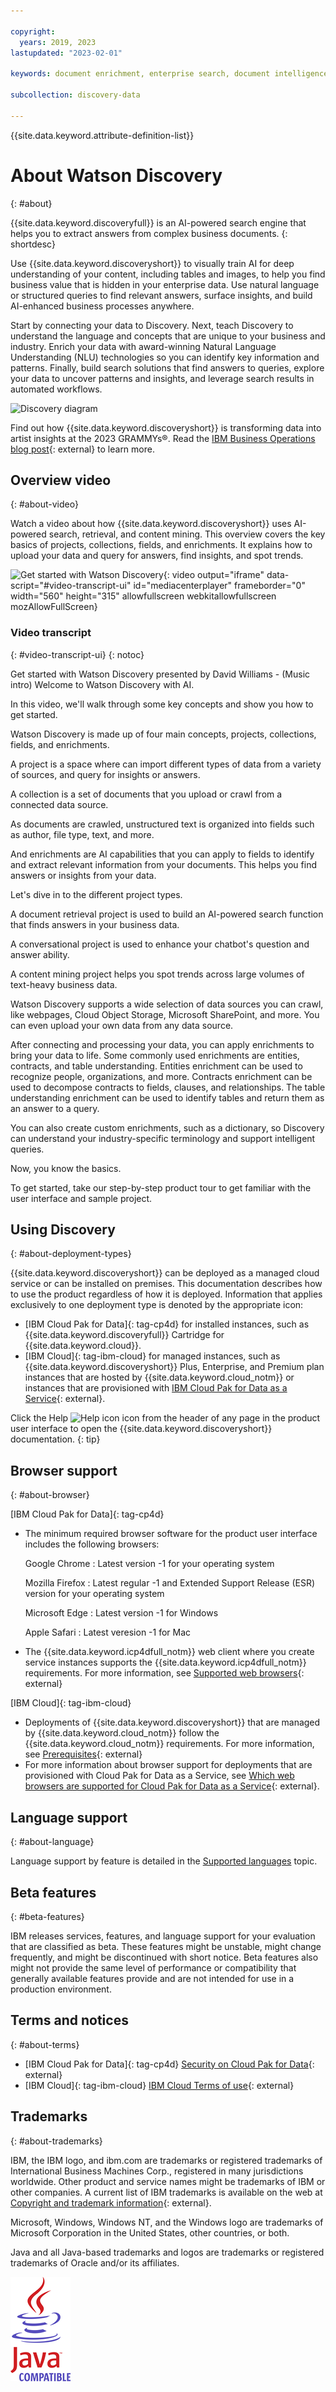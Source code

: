 ```yaml
---

copyright:
  years: 2019, 2023
lastupdated: "2023-02-01"

keywords: document enrichment, enterprise search, document intelligence, language intelligence

subcollection: discovery-data

---
```


{{site.data.keyword.attribute-definition-list}}

# About Watson Discovery
{: #about}

{{site.data.keyword.discoveryfull}} is an AI-powered search engine that helps you to extract answers from complex business documents.
{: shortdesc}

Use {{site.data.keyword.discoveryshort}} to visually train AI for deep understanding of your content, including tables and images, to help you find business value that is hidden in your enterprise data. Use natural language or structured queries to find relevant answers, surface insights, and build AI-enhanced business processes anywhere.

Start by connecting your data to Discovery. Next, teach Discovery to understand the language and concepts that are unique to your business and industry. Enrich your data with award-winning Natural Language Understanding (NLU) technologies so you can identify key information and patterns. Finally, build search solutions that find answers to queries, explore your data to uncover patterns and insights, and leverage search results in automated workflows.

![Discovery diagram](images/aboutdiscovery.png)

Find out how {{site.data.keyword.discoveryshort}} is transforming data into artist insights at the 2023 GRAMMYs&reg;. Read the [IBM Business Operations blog post](https://www.ibm.com/blogs/internet-of-things/watson-discovery-grammys){: external} to learn more.

## Overview video
{: #about-video}

Watch a video about how {{site.data.keyword.discoveryshort}} uses AI-powered search, retrieval, and content mining. This overview covers the key basics of projects, collections, fields, and enrichments. It explains how to upload your data and query for answers, find insights, and spot trends.

![Get started with Watson Discovery](https://www.kaltura.com/p/1773841/sp/177384100/embedIframeJs/uiconf_id/27941801/partner_id/1773841?iframeembed=true&entry_id=1_7l5wsvfs){: video output="iframe" data-script="#video-transcript-ui" id="mediacenterplayer" frameborder="0" width="560" height="315" allowfullscreen webkitallowfullscreen mozAllowFullScreen}

### Video transcript
{: #video-transcript-ui}
{: notoc}

Get started with Watson Discovery presented by David Williams - (Music intro) Welcome to Watson Discovery with AI.

In this video, we'll walk through some key concepts and show you how to get started. 

Watson Discovery is made up of four main concepts, projects, collections, fields, and enrichments.

A project is a space where can import different types of data from a variety of sources, and query for insights or answers.

A collection is a set of documents that you upload or crawl from a connected data source. 

As documents are crawled, unstructured text is organized into fields such as author, file type, text, and more.

And enrichments are AI capabilities that you can apply to fields to identify and extract relevant information from your documents. This helps you find answers or insights from your data.

Let's dive in to the different project types.

A document retrieval project is used to build an AI-powered search function that finds answers in your business data.

A conversational project is used to enhance your chatbot's question and answer ability.

A content mining project helps you spot trends across large volumes of text-heavy business data.

Watson Discovery supports a wide selection of data sources you can crawl, like webpages, Cloud Object Storage, Microsoft SharePoint, and more. You can even upload your own data from any data source. 

After connecting and processing your data, you can apply enrichments to bring your data to life. Some commonly used enrichments are entities, contracts, and table understanding. Entities enrichment can be used to recognize people, organizations, and more. Contracts enrichment can be used to decompose contracts to fields, clauses, and relationships. The table understanding enrichment can be used to identify tables and return them as an answer to a query.

You can also create custom enrichments, such as a dictionary, so Discovery can understand your industry-specific terminology and support intelligent queries.

Now, you know the basics.

To get started, take our step-by-step product tour to get familiar with the user interface and sample project.

## Using Discovery
{: #about-deployment-types}

{{site.data.keyword.discoveryshort}} can be deployed as a managed cloud service or can be installed on premises. This documentation describes how to use the product regardless of how it is deployed. Information that applies exclusively to one deployment type is denoted by the appropriate icon:

- [IBM Cloud Pak for Data]{: tag-cp4d} for installed instances, such as {{site.data.keyword.discoveryfull}} Cartridge for {{site.data.keyword.cloud}}.
- [IBM Cloud]{: tag-ibm-cloud} for managed instances, such as {{site.data.keyword.discoveryshort}} Plus, Enterprise, and Premium plan instances that are hosted by {{site.data.keyword.cloud_notm}} or instances that are provisioned with [IBM Cloud Pak for Data as a Service](https://dataplatform.cloud.ibm.com/docs/content/wsj/landings/watsondisc.html){: external}.

Click the Help ![Help icon](images/help_icon.png) icon from the header of any page in the product user interface to open the {{site.data.keyword.discoveryshort}} documentation.
{: tip}

## Browser support
{: #about-browser}

[IBM Cloud Pak for Data]{: tag-cp4d}

-   The minimum required browser software for the product user interface includes the following browsers:

    Google Chrome
    :    Latest version -1 for your operating system

    Mozilla Firefox
    :    Latest regular -1 and Extended Support Release (ESR) version for your operating system

    Microsoft Edge
    :    Latest version -1 for Windows

    Apple Safari
    :    Latest veresion -1 for Mac

-   The {{site.data.keyword.icp4dfull_notm}} web client where you create service instances supports the {{site.data.keyword.icp4dfull_notm}} requirements. For more information, see [Supported web browsers](https://www.ibm.com/docs/en/cloud-paks/cp-data/4.6.x?topic=requirements-software#software-reqs__web){: external}

[IBM Cloud]{: tag-ibm-cloud}

-   Deployments of {{site.data.keyword.discoveryshort}} that are managed by {{site.data.keyword.cloud_notm}} follow the {{site.data.keyword.cloud_notm}} requirements. For more information, see [Prerequisites](https://cloud.ibm.com/docs/overview?topic=overview-prereqs-platform){: external}
-   For more information about browser support for deployments that are provisioned with Cloud Pak for Data as a Service, see [Which web browsers are supported for Cloud Pak for Data as a Service](https://dataplatform.cloud.ibm.com/docs/content/wsj/getting-started/faq.html?audience=wdp#which-browser){: external}. 

## Language support
{: #about-language}

Language support by feature is detailed in the [Supported languages](/docs/discovery-data?topic=discovery-data-language-support) topic.

## Beta features
{: #beta-features}

IBM releases services, features, and language support for your evaluation that are classified as beta. These features might be unstable, might change frequently, and might be discontinued with short notice. Beta features also might not provide the same level of performance or compatibility that generally available features provide and are not intended for use in a production environment.

## Terms and notices
{: #about-terms}

- [IBM Cloud Pak for Data]{: tag-cp4d} [Security on Cloud Pak for Data](https://www.ibm.com/docs/SSQNUZ_4.6.x/cpd/plan/security.html){: external}
- [IBM Cloud]{: tag-ibm-cloud} [IBM Cloud Terms of use](https://cloud.ibm.com/docs/overview/terms-of-use?topic=overview-terms){: external}

## Trademarks
{: #about-trademarks}

IBM, the IBM logo, and ibm.com are trademarks or registered trademarks of International Business Machines Corp., registered in many jurisdictions worldwide. Other product and service names might be trademarks of IBM or other companies. A current list of IBM trademarks is available on the web at [Copyright and trademark information](https://www.ibm.com/legal/copytrade){: external}.

Microsoft, Windows, Windows NT, and the Windows logo are trademarks of Microsoft Corporation in the United States, other countries, or both.

Java and all Java-based trademarks and logos are trademarks or registered trademarks of Oracle and/or its affiliates.

![Java integrated logo.](images/Java_Compatible.png)

